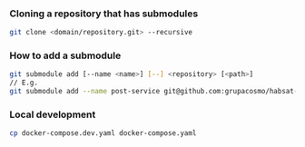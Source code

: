 ### Cloning a repository that has submodules

```sh
git clone <domain/repository.git> --recursive
```

### How to add a submodule

```sh
git submodule add [--name <name>] [--] <repository> [<path>]
// E.g.
git submodule add --name post-service git@github.com:grupacosmo/habsat-post-service.git  services/post-service
```

### Local development

```sh
cp docker-compose.dev.yaml docker-compose.yaml
```